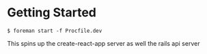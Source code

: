 # Getting Started

```
$ foreman start -f Procfile.dev
```

This spins up the create-react-app server as well the rails api server
